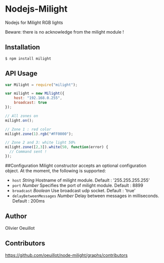 # Nodejs-Milight
Nodejs for Milight RGB lights 

Beware: there is no acknowledge from the milight module ! 

## Installation

    $ npm install milight

## API Usage

```javascript
var Milight = require("milight");

var milight = new Milight({
	host: "192.168.0.255",
	broadcast: true
});

// All zones on
milight.on();

// Zone 1 : red color
milight.zone(1).rgb("#FF0000");

// Zone 2 and 3: white light 50%
milight.zone([2,3]).white(50, function(error) {
  // Command sent !
});

```

##Configuration
Milight constructor accepts an optional configuration object. At the moment, the following is supported:

- `host` _String_ Hostname of milight module. Default : '255.255.255.255'
- `port` _Number_ Specifies the port of milight module. Default : 8899
- `broadcast` _Boolean_ Use broadcast udp socket. Default : 'true'
- `delayBetweenMessages` _Number_ Delay between messages in milliseconds. Default : 200ms

## Author

Olivier Oeuillot

## Contributors

https://github.com/oeuillot/node-milight/graphs/contributors
